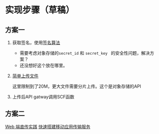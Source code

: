 # 实现步骤（草稿）

## 方案一

1. 获取签名，使用[签名算法](https://cloud.tencent.com/document/product/436/6054)
    
    * 需要考虑对象存储的`secret_id` 和 `secret_key ` 的安全性问题，解决方案？
    * 还没想好这个放在哪里。
2. [简单上传文件](https://cloud.tencent.com/document/api/436/6066) 
    
    这里限制到了20M，更大文件需要分片上传。这个是对象存储的API

3. 上传后API gatway调用SCF函数

## 方案二

[Web 端直传实践](https://cloud.tencent.com/document/product/436/9067)
[快速搭建移动应用传输服务](https://cloud.tencent.com/document/product/436/9068)